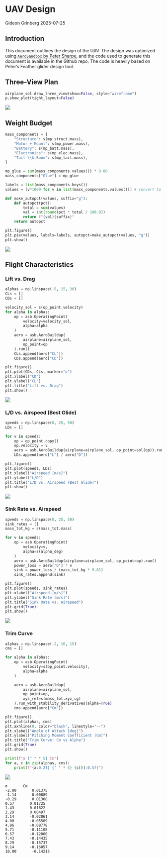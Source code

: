 # UAV Design
Gideon Grinberg
2025-07-25

## Introduction

This document outlines the design of the UAV. The design was optimized
using [`AeroSandbox` by Peter
Sharpe](https://github.com/peterdsharpe/AeroSandbox), and the code used
to generate this document is available in the Github repo. The code is
heavily based on Peter’s Feather glider design tool.

## Three-View Plan

``` python
airplane_sol.draw_three_view(show=False, style="wireframe")
p.show_plot(tight_layout=False)
```

![](design_files/figure-commonmark/cell-3-output-1.png)

## Weight Budget

``` python
mass_components = {
    "Structure": s(mp_struct.mass),
    "Motor + Mount": s(mp_power.mass),
    "Battery": s(mp_batt.mass),
    "Electronics": s(mp_elec.mass),
    "Tail \\& Boom": s(mp_tail.mass),
}

mp_glue = sum(mass_components.values()) * 0.08
mass_components["Glue"] = mp_glue

labels = list(mass_components.keys())
values = [v*1000 for v in list(mass_components.values())] # convert to g

def make_autopct(values, suffix="g"):
    def autopct(pct):
        total = sum(values)
        val = int(round(pct * total / 100.0))
        return f"{val}{suffix}"
    return autopct

plt.figure()
plt.pie(values, labels=labels, autopct=make_autopct(values, "g"))
plt.show()
```

![](design_files/figure-commonmark/cell-4-output-1.png)

## Flight Characteristics

### Lift vs. Drag

``` python
alphas = np.linspace(-5, 15, 30)
CLs = []
CDs = []

velocity_sol = s(op_point.velocity)
for alpha in alphas:
    op = asb.OperatingPoint(
        velocity=velocity_sol,
        alpha=alpha
    )
    aero = asb.AeroBuildup(
        airplane=airplane_sol,
        op_point=op
    ).run()
    CLs.append(aero["CL"])
    CDs.append(aero["CD"])

plt.figure()
plt.plot(CDs, CLs, marker="o")
plt.xlabel("CD")
plt.ylabel("CL")
plt.title("Lift vs. Drag")
plt.show()
```

![](design_files/figure-commonmark/cell-5-output-1.png)

### L/D vs. Airspeed (Best Glide)

``` python
speeds = np.linspace(0, 25, 50)
LDs = []

for v in speeds:
    op = op_point.copy()
    op.velocity = v
    aero = asb.AeroBuildup(airplane=airplane_sol, op_point=sol(op)).run()
    LDs.append(aero["L"] / aero["D"])

plt.figure()
plt.plot(speeds, LDs)
plt.xlabel("Airspeed [m/s]")
plt.ylabel("L/D")
plt.title("L/D vs. Airspeed (Best Glide)")
plt.show()
```

![](design_files/figure-commonmark/cell-6-output-1.png)

### Sink Rate vs. Airspeed

``` python
speeds = np.linspace(0, 25, 50)
sink_rates = []
mass_tot_kg = s(mass_tot.mass)

for v in speeds:
    op = asb.OperatingPoint(
        velocity=v,
        alpha=s(alpha_deg)
    )
    aero = asb.AeroBuildup(airplane=airplane_sol, op_point=op).run()
    power_loss = aero["D"] * v
    sink = power_loss / (mass_tot_kg * 9.81)
    sink_rates.append(sink)

plt.figure()
plt.plot(speeds, sink_rates)
plt.xlabel("Airspeed [m/s]")
plt.ylabel("Sink Rate [m/s]")
plt.title("Sink Rate vs. Airspeed")
plt.grid(True)
plt.show()
```

![](design_files/figure-commonmark/cell-7-output-1.png)

### Trim Curve

``` python
alphas = np.linspace(-2, 10, 15)
cms = []

for alpha in alphas:
    op = asb.OperatingPoint(
        velocity=s(op_point.velocity),
        alpha=alpha
    )

    aero = asb.AeroBuildup(
        airplane=airplane_sol,
        op_point=op,
        xyz_ref=s(mass_tot.xyz_cg)
    ).run_with_stability_derivatives(alpha=True)
    cms.append(aero["Cm"])

plt.figure()
plt.plot(alphas, cms)
plt.axhline(0, color="black", linestyle="--")
plt.xlabel("Angle of Attack [deg]")
plt.ylabel("Pitching Moment Coefficient (Cm)")
plt.title("Trim Curve: Cm vs Alpha")
plt.grid(True)
plt.show()

print(f"α {" " * 5} Cm")
for a, c in zip(alphas, cms):
    print(f"{a:0.2f} {" " * 5} {c[0]:0.5f}")
```

![](design_files/figure-commonmark/cell-8-output-1.png)

    α       Cm
    -2.00       0.01375
    -1.14       0.00889
    -0.29       0.01308
    0.57       0.01725
    1.43       0.01622
    2.29       0.00497
    3.14       -0.02061
    4.00       -0.05589
    4.86       -0.08778
    5.71       -0.11108
    6.57       -0.12860
    7.43       -0.14435
    8.29       -0.15737
    9.14       -0.16057
    10.00       -0.14215
